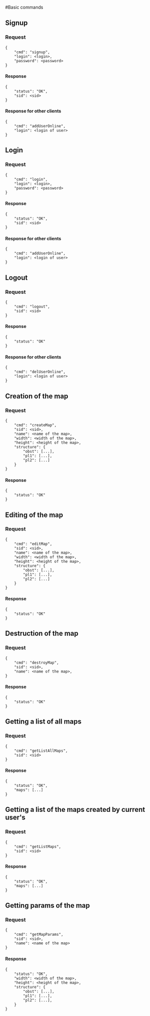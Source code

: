 #Basic commands

## Signup
### Request
    {
        "cmd": "signup",
        "login": <login>,
        "password": <password>
    }    
#### Response
    {
        "status": "OK",
        "sid": <sid>
    }
#### Response for other clients
    {
        "cmd": "addUserOnline", 
        "login": <login of user>
    }

## Login
### Request
    {
        "cmd": "login",
        "login": <login>,
        "password": <password>
    }    
#### Response
    {
        "status": "OK",
        "sid": <sid>
    }
#### Response for other clients
    {
        "cmd": "addUserOnline", 
        "login": <login of user>
    }

## Logout
### Request
    {
        "cmd": "logout",
        "sid": <sid>
    }    
#### Response
    {
        "status": "OK"
    }
#### Response for other clients
    {
        "cmd": "delUserOnline", 
        "login": <login of user>
    }

## Creation of the map
### Request
    {
        "cmd": "createMap",
        "sid": <sid>,
        "name": <name of the map>,
        "width": <width of the map>,
        "height": <height of the map>,
        "structure": {
            "obst": [...],
            "pl1": [...],
            "pl2": [...]
        }
    }    
#### Response
    {
        "status": "OK"
    }

## Editing of the map
### Request
    {
        "cmd": "editMap",
        "sid": <sid>,
        "name": <name of the map>,
        "width": <width of the map>,
        "height": <height of the map>,
        "structure": {
            "obst": [...],
            "pl1": [...],
            "pl2": [...]
        }
    }
#### Response
    {
        "status": "OK"
    }

## Destruction of the map
### Request
    {
        "cmd": "destroyMap",
        "sid": <sid>,
        "name": <name of the map>,
    }
#### Response
    {
        "status": "OK"
    }

## Getting a list of all maps
### Request
    {
        "cmd": "getListAllMaps",
        "sid": <sid>
    }
#### Response
    {
        "status": "OK",
        "maps": [...]
    }

## Getting a list of the maps created by current user's
### Request
    {
        "cmd": "getListMaps",
        "sid": <sid>
    }
#### Response
    {
        "status": "OK",
        "maps": [...]
    }

## Getting params of the map
### Request
    {
        "cmd": "getMapParams",
        "sid": <sid>,
        "name": <name of the map>
    }
#### Response
    {
        "status": "OK",
        "width": <width of the map>,
        "height": <height of the map>,
        "structure": {
            "obst": [...],
            "pl1": [...],
            "pl2": [...],
        }
    }

